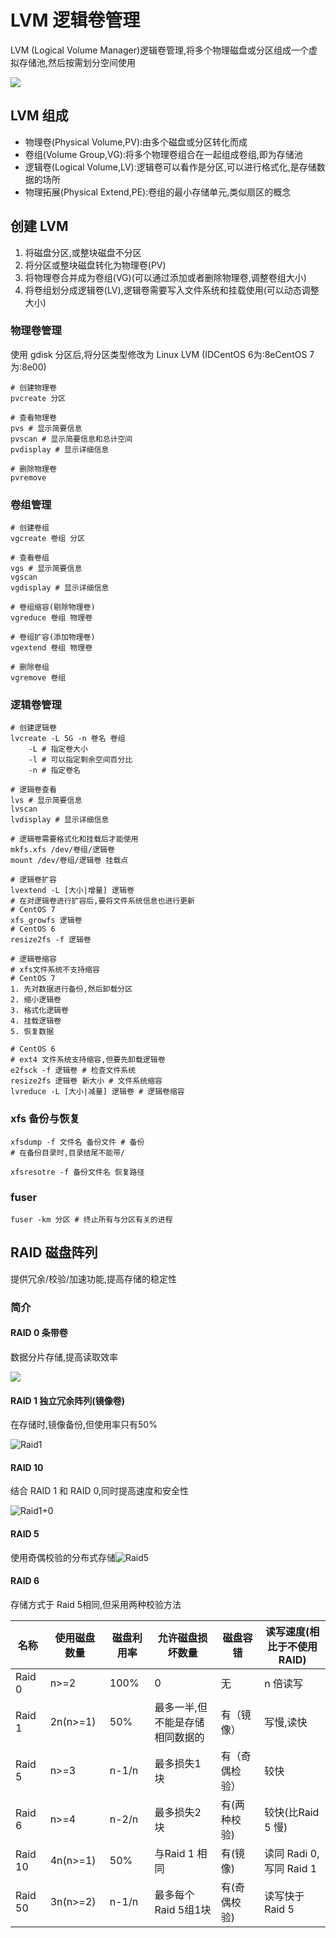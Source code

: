 # LVM 逻辑卷管理

LVM (Logical Volume Manager)逻辑卷管理,将多个物理磁盘或分区组成一个虚拟存储池,然后按需划分空间使用

![](LVM.png)

## LVM 组成

*   物理卷(Physical Volume,PV):由多个磁盘或分区转化而成
*   卷组(Volume Group,VG):将多个物理卷组合在一起组成卷组,即为存储池
*   逻辑卷(Logical Volume,LV):逻辑卷可以看作是分区,可以进行格式化,是存储数据的场所
*   物理拓展(Physical Extend,PE):卷组的最小存储单元,类似扇区的概念

## 创建 LVM

1.  将磁盘分区,或整块磁盘不分区
2.  将分区或整块磁盘转化为物理卷(PV)
3.  将物理卷合并成为卷组(VG)(可以通过添加或者删除物理卷,调整卷组大小)
4.  将卷组划分成逻辑卷(LV),逻辑卷需要写入文件系统和挂载使用(可以动态调整大小)

### 物理卷管理

使用 gdisk 分区后,将分区类型修改为 Linux LVM (IDCentOS 6为:8eCentOS 7为:8e00)

```shell
# 创建物理卷
pvcreate 分区

# 查看物理卷
pvs # 显示简要信息
pvscan # 显示简要信息和总计空间
pvdisplay # 显示详细信息

# 删除物理卷
pvremove
```

### 卷组管理

```shell
# 创建卷组
vgcreate 卷组 分区

# 查看卷组
vgs # 显示简要信息
vgscan 
vgdisplay # 显示详细信息

# 卷组缩容(剔除物理卷)
vgreduce 卷组 物理卷

# 卷组扩容(添加物理卷)
vgextend 卷组 物理卷

# 删除卷组
vgremove 卷组
```

### 逻辑卷管理

```shell
# 创建逻辑卷
lvcreate -L 5G -n 卷名 卷组
	-L # 指定卷大小
	-l # 可以指定剩余空间百分比
	-n # 指定卷名
	
# 逻辑卷查看
lvs # 显示简要信息
lvscan
lvdisplay # 显示详细信息

# 逻辑卷需要格式化和挂载后才能使用
mkfs.xfs /dev/卷组/逻辑卷
mount /dev/卷组/逻辑卷 挂载点

# 逻辑卷扩容
lvextend -L [大小|增量] 逻辑卷
# 在对逻辑卷进行扩容后,要将文件系统信息也进行更新
# CentOS 7
xfs_growfs 逻辑卷
# CentOS 6
resize2fs -f 逻辑卷

# 逻辑卷缩容
# xfs文件系统不支持缩容
# CentOS 7
1. 先对数据进行备份,然后卸载分区
2. 缩小逻辑卷
3. 格式化逻辑卷
4. 挂载逻辑卷
5. 恢复数据

# CentOS 6
# ext4 文件系统支持缩容,但要先卸载逻辑卷
e2fsck -f 逻辑卷 # 检查文件系统
resize2fs 逻辑卷 新大小 # 文件系统缩容
lvreduce -L [大小|减量] 逻辑卷 # 逻辑卷缩容
```

### xfs 备份与恢复

```shell
xfsdump -f 文件名 备份文件 # 备份
# 在备份目录时,目录结尾不能带/

xfsresotre -f 备份文件名 恢复路径
```

### fuser

```shell
fuser -km 分区 # 终止所有与分区有关的进程
```

## RAID 磁盘阵列

提供冗余/校验/加速功能,提高存储的稳定性

### 简介

#### RAID 0 条带卷

数据分片存储,提高读取效率

![](Raid0.jpg)

#### RAID 1 独立冗余阵列(镜像卷)

在存储时,镜像备份,但使用率只有50%

![Raid1](Raid1.jpg)

#### RAID 10

结合 RAID 1 和 RAID 0,同时提高速度和安全性

![Raid1+0](Raid1+0.jpg)

#### RAID 5

使用奇偶校验的分布式存储![Raid5](Raid5.jpg)

#### RAID 6

存储方式于 Raid 5相同,但采用两种校验方法

| 名称    | 使用磁盘数量 | 磁盘利用率 | 允许磁盘损坏数量                | 磁盘容错       | 读写速度(相比于不使用RAID) |
| ------- | ------------ | ---------- | ------------------------------- | -------------- | -------------------------- |
| Raid 0  | n>=2         | 100%       | 0                               | 无             | n 倍读写                   |
| Raid 1  | 2n(n>=1)     | 50%        | 最多一半,但不能是存储相同数据的 | 有（镜像）     | 写慢,读快                  |
| Raid 5  | n>=3         | n-1/n      | 最多损失1块                     | 有（奇偶检验） | 较快                       |
| Raid  6 | n>=4         | n-2/n      | 最多损失2块                     | 有(两种校验)   | 较快(比Raid 5 慢)          |
| Raid 10 | 4n(n>=1)     | 50%        | 与Raid 1 相同                   | 有(镜像)       | 读同 Radi 0,写同 Raid 1    |
| Raid 50 | 3n(n>=2)     | n-1/n      | 最多每个Raid 5组1块             | 有(奇偶校验)   | 读写快于Raid 5             |

